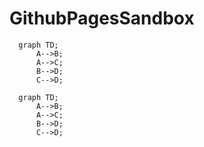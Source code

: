 # GithubPagesSandbox


```mermaid
  graph TD;
      A-->B;
      A-->C;
      B-->D;
      C-->D;
```


```mermaid
  graph TD;
      A-->B;
      A-->C;
      B-->D;
      C-->D;
```